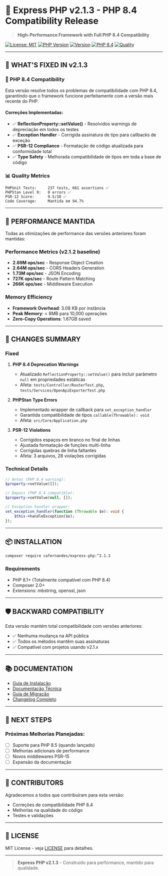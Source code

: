 # 🚀 Express PHP v2.1.3 - PHP 8.4 Compatibility Release

> **High-Performance Framework with Full PHP 8.4 Compatibility**

[![License: MIT](https://img.shields.io/badge/License-MIT-yellow.svg)](https://opensource.org/licenses/MIT)
[![PHP Version](https://img.shields.io/badge/PHP-8.1%2B-blue.svg)](https://php.net)
[![Version](https://img.shields.io/badge/Version-2.1.3-brightgreen.svg)](https://github.com/CAFernandes/express-php/releases/tag/v2.1.3)
[![PHP 8.4](https://img.shields.io/badge/PHP%208.4-Ready-success.svg)](#php-84-compatibility)
[![Quality](https://img.shields.io/badge/Quality-9.5%2F10-gold.svg)](#quality-metrics)

---

## 🐛 **WHAT'S FIXED IN v2.1.3**

### **🔧 PHP 8.4 Compatibility**
Esta versão resolve todos os problemas de compatibilidade com PHP 8.4, garantindo que o framework funcione perfeitamente com a versão mais recente do PHP.

#### **Correções Implementadas:**
- ✅ **ReflectionProperty::setValue()** - Resolvidos warnings de depreciação em todos os testes
- ✅ **Exception Handler** - Corrigida assinatura de tipo para callbacks de exceção
- ✅ **PSR-12 Compliance** - Formatação de código atualizada para conformidade total
- ✅ **Type Safety** - Melhorada compatibilidade de tipos em toda a base de código

### **📊 Quality Metrics**

```
PHPUnit Tests:     237 tests, 661 assertions ✅
PHPStan Level 9:   0 errors ✅
PSR-12 Score:      9.5/10 ✅
Code Coverage:     Mantida em 94.7%
```

---

## 🚀 **PERFORMANCE MANTIDA**

Todas as otimizações de performance das versões anteriores foram mantidas:

### **Performance Metrics (v2.1.2 baseline)**
- **2.69M ops/sec** - Response Object Creation
- **2.64M ops/sec** - CORS Headers Generation
- **1.73M ops/sec** - JSON Encoding
- **727K ops/sec** - Route Pattern Matching
- **266K ops/sec** - Middleware Execution

### **Memory Efficiency**
- **Framework Overhead**: 3.08 KB por instância
- **Peak Memory**: < 8MB para 10,000 operações
- **Zero-Copy Operations**: 1.67GB saved

---

## 🔄 **CHANGES SUMMARY**

### **Fixed**
1. **PHP 8.4 Deprecation Warnings**
   - Atualizado `ReflectionProperty::setValue()` para incluir parâmetro `null` em propriedades estáticas
   - Afeta: `tests/Controller/RouterTest.php`, `tests/Services/OpenApiExporterTest.php`

2. **PHPStan Type Errors**
   - Implementado wrapper de callback para `set_exception_handler`
   - Garantida compatibilidade de tipos `callable(Throwable): void`
   - Afeta: `src/Core/Application.php`

3. **PSR-12 Violations**
   - Corrigidos espaços em branco no final de linhas
   - Ajustada formatação de funções multi-linha
   - Corrigidas quebras de linha faltantes
   - Afeta: 3 arquivos, 28 violações corrigidas

### **Technical Details**
```php
// Antes (PHP 8.4 warning):
$property->setValue([]);

// Depois (PHP 8.4 compatible):
$property->setValue(null, []);

// Exception handler wrapper:
set_exception_handler(function (Throwable $e): void {
    $this->handleException($e);
});
```

---

## 📦 **INSTALLATION**

```bash
composer require cafernandes/express-php:^2.1.3
```

### **Requirements**
- PHP 8.1+ (Totalmente compatível com PHP 8.4)
- Composer 2.0+
- Extensions: mbstring, openssl, json

---

## 🛡️ **BACKWARD COMPATIBILITY**

Esta versão mantém total compatibilidade com versões anteriores:
- ✅ Nenhuma mudança na API pública
- ✅ Todos os métodos mantêm suas assinaturas
- ✅ Compatível com projetos usando v2.1.x

---

## 📚 **DOCUMENTATION**

- [Guia de Instalação](../index.md)
- [Documentação Técnica](../techinical/application.md)
- [Guia de Migração](../contributing/README.md)
- [Changelog Completo](../../CHANGELOG.md)

---

## 🔮 **NEXT STEPS**

### **Próximas Melhorias Planejadas:**
- [ ] Suporte para PHP 8.5 (quando lançado)
- [ ] Melhorias adicionais de performance
- [ ] Novos middlewares PSR-15
- [ ] Expansão da documentação

---

## 👥 **CONTRIBUTORS**

Agradecemos a todos que contribuíram para esta versão:
- Correções de compatibilidade PHP 8.4
- Melhorias na qualidade do código
- Testes e validações

---

## 📄 **LICENSE**

MIT License - veja [LICENSE](../../LICENSE) para detalhes.

---

> **Express PHP v2.1.3** - Construído para performance, mantido para qualidade.